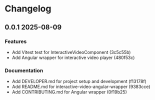 # Changelog

## 0.0.1 2025-08-09

### Features

- Add Vitest test for InteractiveVideoComponent (3c5c55b)
- Add Angular wrapper for interactive video player (480f53c)

### Documentation

- Add DEVELOPER.md for project setup and development (f13178f)
- Add README.md for interactive-video-angular-wrapper (9383cce)
- Add CONTRIBUTING.md for Angular wrapper (0f19b25)
